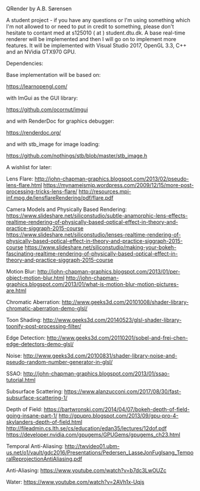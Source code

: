 QRender by A.B. Sørensen

A student project - if you have any questions or I'm using something which I'm not allowed to or need to put in credit to something, please don't hesitate to contant med at s125010 ( at ) student.dtu.dk.
A base real-time renderer will be implemented and then I will go on to implement more features.
It will be implemented with Visual Studio 2017, OpenGL 3.3, C++ and an NVidia GTX970 GPU.

Dependencies:



Base implementation will be based on:

https://learnopengl.com/

with ImGui as the GUI library:

https://github.com/ocornut/imgui

and with RenderDoc for graphics debugger:

https://renderdoc.org/

and with stb_image for image loading:

https://github.com/nothings/stb/blob/master/stb_image.h



A wishlist for later:


Lens Flare:
http://john-chapman-graphics.blogspot.com/2013/02/pseudo-lens-flare.html
https://mynameismjp.wordpress.com/2009/12/15/more-post-processing-tricks-lens-flare/
http://resources.mpi-inf.mpg.de/lensflareRendering/pdf/flare.pdf


Camera Models and Physically Based Rendering:
https://www.slideshare.net/siliconstudio/subtle-anamorphic-lens-effects-realtime-rendering-of-physically-based-optical-effect-in-theory-and-practice-siggraph-2015-course
https://www.slideshare.net/siliconstudio/lenses-realtime-rendering-of-physically-based-optical-effect-in-theory-and-practice-siggraph-2015-course
https://www.slideshare.net/siliconstudio/making-your-bokeh-fascinating-realtime-rendering-of-physically-based-optical-effect-in-theory-and-practice-siggraph-2015-course

Motion Blur:
http://john-chapman-graphics.blogspot.com/2013/01/per-object-motion-blur.html
http://john-chapman-graphics.blogspot.com/2013/01/what-is-motion-blur-motion-pictures-are.html


Chromatic Aberration:
http://www.geeks3d.com/20101008/shader-library-chromatic-aberration-demo-glsl/


Toon Shading:
http://www.geeks3d.com/20140523/glsl-shader-library-toonify-post-processing-filter/


Edge Detection:
http://www.geeks3d.com/20110201/sobel-and-frei-chen-edge-detectors-demo-glsl/


Noise:
http://www.geeks3d.com/20100831/shader-library-noise-and-pseudo-random-number-generator-in-glsl/


SSAO:
http://john-chapman-graphics.blogspot.com/2013/01/ssao-tutorial.html


Subsurface Scattering:
https://www.alanzucconi.com/2017/08/30/fast-subsurface-scattering-1/


Depth of Field:
https://bartwronski.com/2014/04/07/bokeh-depth-of-field-going-insane-part-1/
http://gpupro.blogspot.com/2013/09/gpu-pro-4-skylanders-depth-of-field.html
http://fileadmin.cs.lth.se/cs/education/edan35/lectures/12dof.pdf
https://developer.nvidia.com/gpugems/GPUGems/gpugems_ch23.html


Temporal Anti-Aliasing:
http://twvideo01.ubm-us.net/o1/vault/gdc2016/Presentations/Pedersen_LasseJonFuglsang_TemporalReprojectionAntiAliasing.pdf


Anti-Aliasing:
https://www.youtube.com/watch?v=b7dc3LwOUZc


Water:
https://www.youtube.com/watch?v=2AVh1x-Uqjs
